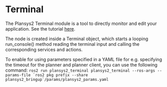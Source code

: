 # Terminal

The Plansys2 Terminal module is a tool to directly monitor and edit your application. See the tutorial [here](https://github.com/IntelligentRoboticsLabs/ros2_planning_system/blob/master/plansys2_docs/tutorials/tut_1_terminal.md). 

The node is created inside a Terminal object, which starts a looping run_console() method reading the terminal input and calling the corresponding services and actions.

To enable for using parameters specified in a YAML file for e.g. specifying the timeout for the planner and planner client, you can use the following command:
``ros2 run plansys2_terminal plansys2_terminal --ros-args --params-file `ros2 pkg prefix --share plansys2_bringup`/params/plansys2_params.yaml``

